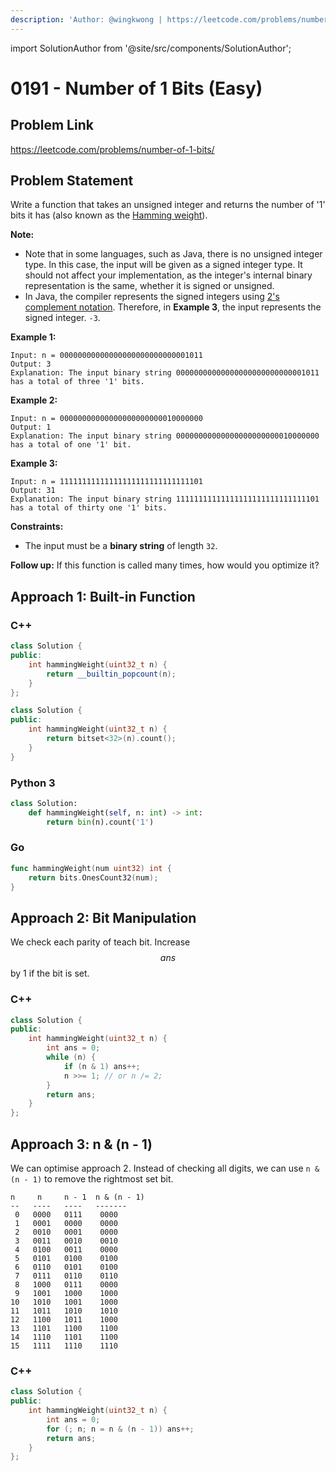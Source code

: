 ```yaml
---
description: 'Author: @wingkwong | https://leetcode.com/problems/number-of-1-bits/'
---
```


import SolutionAuthor from '@site/src/components/SolutionAuthor';

# 0191 - Number of 1 Bits (Easy)

## Problem Link

https://leetcode.com/problems/number-of-1-bits/

## Problem Statement

Write a function that takes an unsigned integer and returns the number of '1' bits it has (also known as the [Hamming weight](http://en.wikipedia.org/wiki/Hamming_weight)).

**Note:**

* Note that in some languages, such as Java, there is no unsigned integer type. In this case, the input will be given as a signed integer type. It should not affect your implementation, as the integer's internal binary representation is the same, whether it is signed or unsigned.
* In Java, the compiler represents the signed integers using [2's complement notation](https://en.wikipedia.org/wiki/Two's_complement). Therefore, in **Example 3**, the input represents the signed integer. `-3`.

**Example 1:**

```
Input: n = 00000000000000000000000000001011
Output: 3
Explanation: The input binary string 00000000000000000000000000001011 has a total of three '1' bits.
```

**Example 2:**

```
Input: n = 00000000000000000000000010000000
Output: 1
Explanation: The input binary string 00000000000000000000000010000000 has a total of one '1' bit.
```

**Example 3:**

```
Input: n = 11111111111111111111111111111101
Output: 31
Explanation: The input binary string 11111111111111111111111111111101 has a total of thirty one '1' bits. 
```

**Constraints:**

* The input must be a **binary string** of length `32`.

**Follow up:** If this function is called many times, how would you optimize it?

## Approach 1: Built-in Function

### C++

<SolutionAuthor name="@wingkwong"/>

```cpp
class Solution {
public:
    int hammingWeight(uint32_t n) {
        return __builtin_popcount(n);
    }
};
```

```cpp
class Solution {
public:
    int hammingWeight(uint32_t n) {
        return bitset<32>(n).count();
    }
}
```

### Python 3

<SolutionAuthor name="@wingkwong"/>

```python
class Solution:
    def hammingWeight(self, n: int) -> int:
        return bin(n).count('1')
```

### Go

<SolutionAuthor name="@wingkwong"/>

```go
func hammingWeight(num uint32) int {
    return bits.OnesCount32(num);
}
```

## Approach 2: Bit Manipulation

We check each parity of teach bit. Increase $$ans$$ by 1 if the bit is set.

### C++

<SolutionAuthor name="@wingkwong"/>

```cpp
class Solution {
public:
    int hammingWeight(uint32_t n) {
        int ans = 0;
        while (n) {
            if (n & 1) ans++;
            n >>= 1; // or n /= 2;
        }
        return ans;
    }
};
```

## Approach 3: n & (n - 1)

We can optimise approach 2. Instead of checking all digits, we can use `n & (n - 1)` to remove the rightmost set bit.

```
n     n     n - 1  n & (n - 1)
--   ----   ----   -------
 0   0000   0111    0000
 1   0001   0000    0000
 2   0010   0001    0000
 3   0011   0010    0010
 4   0100   0011    0000
 5   0101   0100    0100
 6   0110   0101    0100
 7   0111   0110    0110
 8   1000   0111    0000 
 9   1001   1000    1000
10   1010   1001    1000
11   1011   1010    1010
12   1100   1011    1000
13   1101   1100    1100
14   1110   1101    1100
15   1111   1110    1110
```

### C++

<SolutionAuthor name="@wingkwong"/>

```cpp
class Solution {
public:
    int hammingWeight(uint32_t n) {
        int ans = 0;
        for (; n; n = n & (n - 1)) ans++;
        return ans;
    }
};
```
